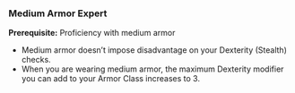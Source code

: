 ### Medium Armor Expert

**Prerequisite:**
Proficiency with medium armor

- Medium armor doesn’t impose disadvantage on your Dexterity (Stealth) checks.
- When you are wearing medium armor, the maximum Dexterity modifier you can add to your Armor Class increases to 3.
